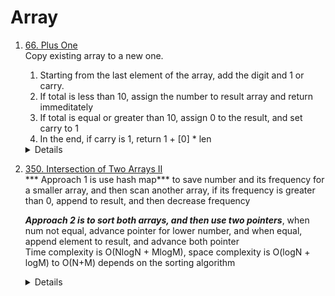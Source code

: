 # Array
1. [66. Plus One](https://leetcode.com/problems/plus-one)  
    Copy existing array to a new one.   
    1. Starting from the last element of the array, add the digit and 1 or carry.   
    1. If total is less than 10, assign the number to result array and return immeditately
    1. If total is equal or greater than 10, assign 0 to the result, and set carry to 1
    1. In the end, if carry is 1, return 1 + [0] * len
    <details>

      ```python
      def plusOne(self, digits: List[int]) -> List[int]:
          carry = 0
          result = digits[:]
          for i in range(len(digits) - 1, -1, -1):
              total = digits[i] + (1 if i == len(digits) - 1 else carry)
              if total < 10:
                  result[i] = total
                  return result
              else:
                  result[i] = 0
                  carry = 1
  
          if carry == 1:
              return [1] + [0] * len(digits)
      ```
    </details>

1. [350. Intersection of Two Arrays II](https://leetcode.com/problems/intersection-of-two-arrays-ii)  
   *** Approach 1 is use hash map*** to save number and its frequency for a smaller array, and then scan another array, if its frequency is greater than 0, append to result, and then decrease frequency
     
    ***Approach 2 is to sort both arrays, and then use two pointers***, when num not equal, advance pointer for lower number, and when equal, append element to result, and advance both pointer  
    Time complexity is O(NlogN + MlogM), space complexity is O(logN + logM) to O(N+M) depends on the sorting algorithm    
    <details>

      ```python
        counter = Counter(nums1)
        result = []
        for n in nums2:
            if counter[n] > 0:
                result.append(n)
                counter[n] -= 1

        return result
      ```
      
      ```python
        def intersect(self, nums1: List[int], nums2: List[int]) -> List[int]:
            nums1.sort()
            nums2.sort()
            result = []
            i = 0
            j = 0
            while i < len(nums1) and j < len(nums2):
                if nums1[i] < nums2[j]:
                    i += 1
                elif nums1[i] > nums2[j]:
                    j += 1
                else:
                    result.append(nums1[i])
                    i += 1
                    j += 1
            return result      
      ```
    </details>
